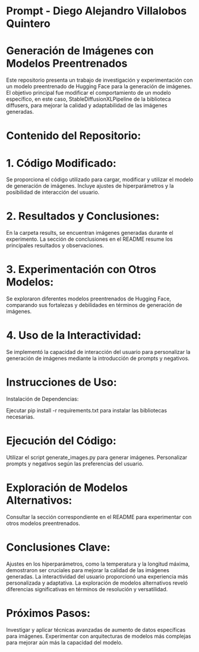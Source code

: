 # Prompt - Diego Alejandro Villalobos Quintero
# Generación de Imágenes con Modelos Preentrenados
Este repositorio presenta un trabajo de investigación y experimentación con un modelo preentrenado de Hugging Face para la generación de imágenes. El objetivo principal fue modificar el comportamiento de un modelo específico, en este caso, StableDiffusionXLPipeline de la biblioteca diffusers, para mejorar la calidad y adaptabilidad de las imágenes generadas.

# Contenido del Repositorio:
# 1. Código Modificado:

Se proporciona el código utilizado para cargar, modificar y utilizar el modelo de generación de imágenes. Incluye ajustes de hiperparámetros y la posibilidad de interacción del usuario.
# 2. Resultados y Conclusiones:

En la carpeta results, se encuentran imágenes generadas durante el experimento. La sección de conclusiones en el README resume los principales resultados y observaciones.
# 3. Experimentación con Otros Modelos:

Se exploraron diferentes modelos preentrenados de Hugging Face, comparando sus fortalezas y debilidades en términos de generación de imágenes.
# 4. Uso de la Interactividad:

Se implementó la capacidad de interacción del usuario para personalizar la generación de imágenes mediante la introducción de prompts y negativos.
# Instrucciones de Uso:
Instalación de Dependencias:

Ejecutar pip install -r requirements.txt para instalar las bibliotecas necesarias.
# Ejecución del Código:

Utilizar el script generate_images.py para generar imágenes. Personalizar prompts y negativos según las preferencias del usuario.
# Exploración de Modelos Alternativos:

Consultar la sección correspondiente en el README para experimentar con otros modelos preentrenados.
# Conclusiones Clave:
Ajustes en los hiperparámetros, como la temperatura y la longitud máxima, demostraron ser cruciales para mejorar la calidad de las imágenes generadas.
La interactividad del usuario proporcionó una experiencia más personalizada y adaptativa.
La exploración de modelos alternativos reveló diferencias significativas en términos de resolución y versatilidad.
# Próximos Pasos:
Investigar y aplicar técnicas avanzadas de aumento de datos específicas para imágenes.
Experimentar con arquitecturas de modelos más complejas para mejorar aún más la capacidad del modelo.
